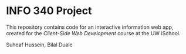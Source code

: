 # INFO 340 Project

This repository contains code for an interactive information web app, created for the _Client-Side Web Development_ course at the UW iSchool.

Suheaf Hussein, Bilal Duale
